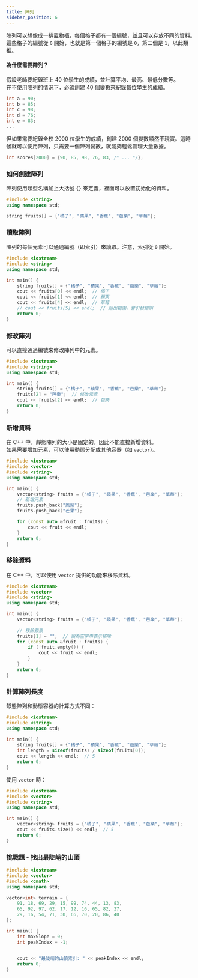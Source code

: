 ```yaml
---
title: 陣列
sidebar_position: 6
---
```


陣列可以想像成一排置物櫃，每個格子都有一個編號，並且可以存放不同的資料。  
這些格子的編號從 `0` 開始，也就是第一個格子的編號是 `0`，第二個是 `1`，以此類推。

#### 為什麼需要陣列？

假設老師要紀錄班上 40 位學生的成績，並計算平均、最高、最低分數等。  
在不使用陣列的情況下，必須創建 40 個變數來紀錄每位學生的成績。

```cpp
int a = 90;
int b = 85;
int c = 98;
int d = 76;
int e = 83;
...
```

但如果需要紀錄全校 2000 位學生的成績，創建 2000 個變數顯然不現實。這時候就可以使用陣列，只需要一個陣列變數，就能夠輕鬆管理大量數據。

```cpp
int scores[2000] = {90, 85, 98, 76, 83, /* ... */};
```

### 如何創建陣列

陣列使用類型名稱加上大括號 `{}` 來定義，裡面可以放置初始化的資料。

```cpp
#include <string>
using namespace std;

string fruits[] = {"橘子", "蘋果", "香蕉", "芭樂", "草莓"};
```

### 讀取陣列

陣列的每個元素可以通過編號（即索引）來讀取。注意，索引從 `0` 開始。

```cpp
#include <iostream>
#include <string>
using namespace std;

int main() {
    string fruits[] = {"橘子", "蘋果", "香蕉", "芭樂", "草莓"};
    cout << fruits[0] << endl;  // 橘子
    cout << fruits[1] << endl;  // 蘋果
    cout << fruits[4] << endl;  // 草莓
    // cout << fruits[5] << endl;  // 超出範圍，會引發錯誤
    return 0;
}
```

### 修改陣列

可以直接通過編號來修改陣列中的元素。

```cpp
#include <iostream>
#include <string>
using namespace std;

int main() {
    string fruits[] = {"橘子", "蘋果", "香蕉", "芭樂", "草莓"};
    fruits[2] = "芭樂";  // 修改元素
    cout << fruits[2] << endl;  // 芭樂
    return 0;
}
```

### 新增資料

在 C++ 中，靜態陣列的大小是固定的，因此不能直接新增資料。  
如果需要增加元素，可以使用動態分配或其他容器（如 `vector`）。

```cpp
#include <iostream>
#include <vector>
#include <string>
using namespace std;

int main() {
    vector<string> fruits = {"橘子", "蘋果", "香蕉", "芭樂", "草莓"};
    // 新增元素
    fruits.push_back("鳳梨");
    fruits.push_back("芒果");

    for (const auto &fruit : fruits) {
        cout << fruit << endl;
    }
    return 0;
}
```

### 移除資料

在 C++ 中，可以使用 `vector` 提供的功能來移除資料。

```cpp
#include <iostream>
#include <vector>
#include <string>
using namespace std;

int main() {
    vector<string> fruits = {"橘子", "蘋果", "香蕉", "芭樂", "草莓"};
    
    // 移除蘋果
    fruits[1] = "";  // 設為空字串表示移除
    for (const auto &fruit : fruits) {
        if (!fruit.empty()) {
            cout << fruit << endl;
        }
    }
    return 0;
}
```

### 計算陣列長度

靜態陣列和動態容器的計算方式不同：

```cpp
#include <iostream>
#include <string>
using namespace std;

int main() {
    string fruits[] = {"橘子", "蘋果", "香蕉", "芭樂", "草莓"};
    int length = sizeof(fruits) / sizeof(fruits[0]);
    cout << length << endl;  // 5
    return 0;
}
```

使用 `vector` 時：

```cpp
#include <iostream>
#include <vector>
#include <string>
using namespace std;

int main() {
    vector<string> fruits = {"橘子", "蘋果", "香蕉", "芭樂", "草莓"};
    cout << fruits.size() << endl;  // 5
    return 0;
}
```

### 挑戰題 - 找出最陡峭的山頂

```cpp
#include <iostream>
#include <vector>
#include <cmath>
using namespace std;

vector<int> terrain = {
    91, 18, 69, 29, 15, 99, 74, 44, 13, 83, 
    65, 92, 97, 62, 17, 12, 16, 65, 82, 27, 
    29, 16, 54, 71, 30, 66, 70, 20, 86, 40
};

int main() {
    int maxSlope = 0;
    int peakIndex = -1;

    
    cout << "最陡峭的山頂索引: " << peakIndex << endl;
    return 0;
}
```